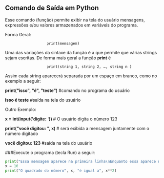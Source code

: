 ## Comando de Saída em Python

Esse comando (função) permite exibir na tela do usuário mensagens, expressões e/ou valores armazenados em variáveis do programa. 

Forma Geral:

``` 
                   print(mensagem)

```                          

Uma das variações da sintaxe da função é a que permite que várias strings sejam escritas. De forma mais geral a função **print** é
```
                   print(string 1, string 2, …, string n )
```
Assim cada string aparecerá separada por um espaço em branco, como no exemplo a seguir:
<p><b>
print("isso", "é", "teste")</b> #comando no programa do usuário</p>
<p><b>isso é teste</b>          #saída na tela do usuário</p>

Outro Exemplo:
<p><b>
x = int(input('digite: ')) </b> # O usuário digita o número 123</p>
<p><b>print("você digitou: ", x) </b> # será exibida a mensagem juntamente com o número digitado</p>
<p><b>você digitou: 123</b>          #saída na tela do usuário</p>

###Execute o programa (tecla Run) a seguir:
``` python runnable
print("Essa mensagem aparece na primeira linha\nEnquanto essa aparece na segunda") 
x = 10
print("O quadrado do número", x, "é igual a", x**2)
``` 
